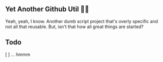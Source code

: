 ## Yet Another Github Util 🤷‍♂️

Yeah, yeah, I know. Another dumb script project that's overly specific and not all that reusable. But, isn't that how all great things are started?

## Todo

[ ] ... hmmm
